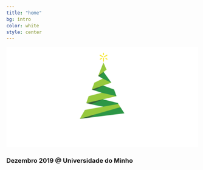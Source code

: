 ```yaml
---
title: "home"
bg: intro
color: white
style: center
---
```


![dezembro_solidario](img/logo.png)

### Dezembro 2019 @ Universidade do Minho
